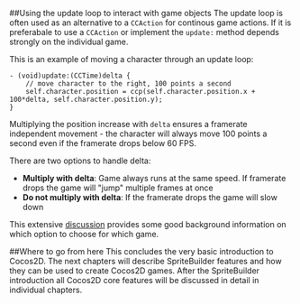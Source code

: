 ##Using the update loop to interact with game objects
The update loop is often used as an alternative to a `CCAction` for continous game actions.
If it is preferabale to use a `CCAction` or implement the `update:` method depends strongly on the individual game.

This is an example of moving a character through an update loop:

    - (void)update:(CCTime)delta {
        // move character to the right, 100 points a second
        self.character.position = ccp(self.character.position.x + 100*delta, self.character.position.y);
    }
    
Multiplying the position increase with `delta` ensures a framerate independent movement - the character will always move 100 points a second even if the framerate drops below 60 FPS. 

There are two options to handle delta:

- **Multiply with delta**: Game always runs at the same speed. If framerate drops the game will "jump" multiple frames at once
- **Do not multiply with delta**: If the framerate drops the game will slow down

This extensive [discussion](http://www.learn-cocos2d.com/2013/10/game-engine-multiply-delta-time-or-not/) provides some good background information on which option to choose for which game.


##Where to go from here
This concludes the very basic introduction to Cocos2D. The next chapters will describe SpriteBuilder features and how they can be used to create Cocos2D games. After the SpriteBuilder introduction all Cocos2D core features will be discussed in detail in individual chapters.
